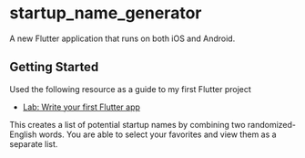 # startup_name_generator

A new Flutter application that runs on both iOS and Android.

## Getting Started


Used the following resource as a guide to my first Flutter project 
- [Lab: Write your first Flutter app](https://flutter.dev/docs/get-started/codelab)


This creates a list of potential startup names by combining two randomized-English words. 
You are able to select your favorites and view them as a separate list.
